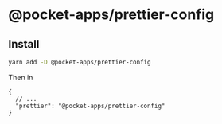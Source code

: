 # @pocket-apps/prettier-config

## Install

```sh
yarn add -D @pocket-apps/prettier-config
```

Then in

```jsonc
{
  // ...
  "prettier": "@pocket-apps/prettier-config"
}
```
